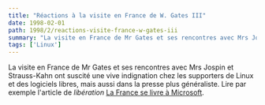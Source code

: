 ```yaml
---
title: "Réactions à la visite en France de W. Gates III"
date: 1998-02-01
path: 1998/2/reactions-visite-france-w-gates-iii
summary: "La visite en France de Mr Gates et ses rencontres avec Mrs Jospin et Strauss-Kahn ont suscité une vive indignation chez les supporters de Linux et des logiciels libres, mais aussi dans la presse plus généraliste."
tags: ['Linux']
---
```


<P>La visite en France de Mr Gates et ses rencontres avec Mrs Jospin et
Strauss-Kahn ont suscité une vive indignation chez les supporters de Linux
et des logiciels libres, mais aussi dans la presse plus généraliste.
Lire par exemple l'article de <EM>libération</EM>
<A HREF="http://www.liberation.fr/quotidien/semaine/980204merm.html">La France se livre à Microsoft</A>.
</P>


